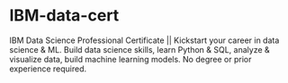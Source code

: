 # IBM-data-cert
IBM Data Science Professional Certificate || Kickstart your career in data science &amp; ML. Build data science skills, learn Python &amp; SQL, analyze &amp; visualize data, build machine learning models. No degree or prior experience required.
